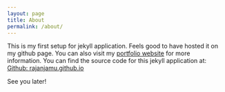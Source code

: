 ```yaml
---
layout: page
title: About
permalink: /about/
---
```


This is my first setup for jekyll application. Feels good to have hosted it on my github page. You can also visit my [portfolio website](http://rajanjamu-v2.herokuapp.com/) for more information. You can find the source code for this jekyll application at: [Github: rajanjamu.github.io](https://github.com/rajanjamu/rajanjamu.github.io)

See you later!
